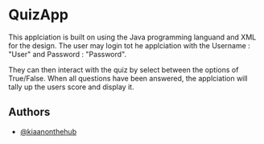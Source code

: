 # QuizApp

This applciation is built on using the Java programming languand and XML for the design.
The user may login tot he applciation with the Username : "User" and Password : "Password".

They can then interact with the quiz by select between the options of True/False.
When all questions have been answered, the applciation will tally up the users score and display it.

## Authors

- [@kiaanonthehub](https://github.com/kiaanonthehub/kiaanonthehub)

